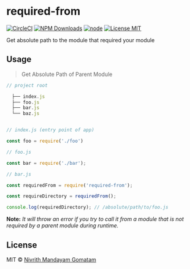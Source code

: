 # required-from

[![CircleCI](https://circleci.com/gh/nivrith/required-from/tree/master.svg?style=svg)](https://circleci.com/gh/nivrith/required-from/tree/master)
[![NPM Downloads](https://img.shields.io/npm/dw/required-from.svg)](https://www.npmjs.com/package/required-from)
[![node](https://img.shields.io/node/v/required-from.svg)](https://www.npmjs.com/package/required-from)
[![License MIT](https://img.shields.io/github/license/nivrith/required-from.svg)](https://github.com/nivrith/required-from/blob/master/LICENSE)

Get absolute path to the module that required your module

## Usage

> Get Absolute Path of Parent Module

~~~ js
// project root

  ├── index.js
  ├── foo.js
  ├── bar.js
  └── baz.js
~~~

```js

// index.js (entry point of app)

const foo = require('./foo')

// foo.js

const bar = require('./bar');

// bar.js

const requiredFrom = require('required-from');

const requireDirectory = requiredFrom();

console.log(requiredDirectory); // /absolute/path/to/foo.js

```

**Note:** *It will throw an error if you try to call it from a module that is not required by a parent module during runtime.*

## License

MIT © [Nivrith Mandayam Gomatam](https://au.linkedin.com/in/nivrith-gomatam-43bb7aa5)
